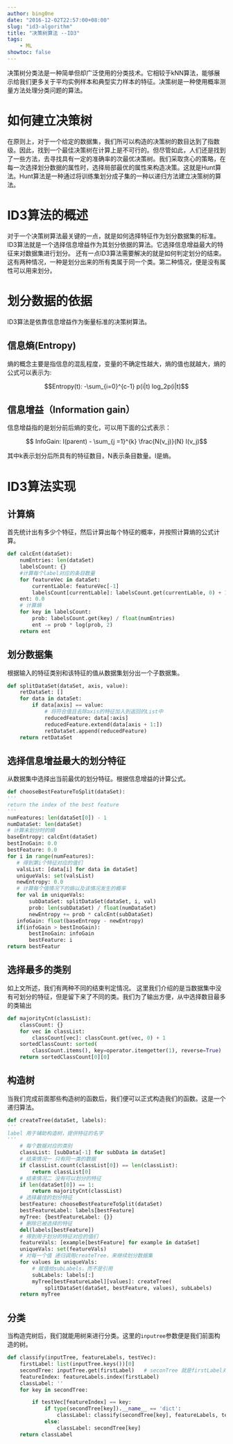 ```yaml
---
author: bing0ne
date: "2016-12-02T22:57:00+08:00"
slug: "id3-algorithm"
title: "决策树算法 --ID3"
tags: 
    - ML
showtoc: false
---
```



决策树分类法是一种简单但却广泛使用的分类技术。它相较于kNN算法，能够展示给我们更多关于平均实例样本和典型实力样本的特征。决策树是一种使用概率测量方法处理分类问题的算法。

<!--more--> 

# 如何建立决策树
在原则上，对于一个给定的数据集，我们所可以构造的决策树的数目达到了指数级。因此，找到一个最佳决策树在计算上是不可行的。但尽管如此，人们还是找到了一些方法，去寻找具有一定的准确率的次最优决策树。我们采取贪心的策略，在每一次选择划分数据的属性时，选择局部最优的属性来构造决策。这就是Hunt算法。Hunt算法是一种通过将训练集划分成子集的一种以递归方法建立决策树的算法。


# ID3算法的概述
对于一个决策树算法最关键的一点，就是如何选择特征作为划分数据集的标准。ID3算法就是一个选择信息增益作为其划分依据的算法。它选择信息增益最大的特征来对数据集进行划分。
还有一点ID3算法需要解决的就是如何判定划分的结束。这有两种情况，一种是划分出来的所有类属于同一个类。第二种情况，便是没有属性可以用来划分。

# 划分数据的依据
ID3算法是依靠信息增益作为衡量标准的决策树算法。

## 信息熵(Entropy)

熵的概念主要是指信息的混乱程度，变量的不确定性越大，熵的值也就越大，熵的公式可以表示为:

$$Entropy(t): -\sum_{i=0}^{c-1} p(i|t) log_2p(i|t)$$



## 信息增益（Information gain）
信息增益指的是划分前后熵的变化，可以用下面的公式表示：

$$ InfoGain: I(parent) - \sum_{j =1}^{k} \frac{N(v_j)}{N} I(v_j)$$

其中k表示划分后所具有的特征数目，N表示条目数量。I是熵。

   

# ID3算法实现

## 计算熵

首先统计出有多少个特征，然后计算出每个特征的概率，并按照计算熵的公式计算。

```python
def calcEnt(dataSet):
    numEntries: len(dataSet)
    labelsCount: {} 
    #计算每个label对应的条目数量
    for featureVec in dataSet:
        currentLable: featureVec[-1]
        labelsCount[currentLable]: labelsCount.get(currentLable, 0) + 1
    ent: 0.0
    # 计算熵
    for key in labelsCount:
        prob: labelsCount.get(key) / float(numEntries)
        ent -= prob * log(prob, 2)
    return ent
```

## 划分数据集
根据输入的特征类别和该特征的值从数据集划分出一个子数据集。

```python
def splitDataSet(dataSet, axis, value):
    retDataSet: []
    for data in dataSet:
        if data[axis] == value:
            # 将符合值且去除axis的特征加入到返回的List中
            reducedFeature: data[:axis]
            reducedFeature.extend(data[axis + 1:])
            retDataSet.append(reducedFeature)
    return retDataSet
```

## 选择信息增益最大的划分特征
从数据集中选择出当前最优的划分特征。根据信息增益的计算公式。
      
 ```python
def chooseBestFeatureToSplit(dataSet):
'''
return the index of the best feature
'''
numFeatures: len(dataSet[0]) - 1
numDataSet: len(dataSet)
# 计算未划分时的熵
baseEntropy: calcEnt(dataSet)
bestInoGain: 0.0
bestFeature: 0.0
for i in range(numFeatures):
    # 得到第i个特征对应的值们
    valsList: [data[i] for data in dataSet]
    uniqueVals: set(valsList)
    newEntropy: 0.0
    # 计算每个值情况下的熵以及该情况发生的概率
    for val in uniqueVals:
        subDataSet: splitDataSet(dataSet, i, val)
        prob: len(subDataSet) / float(numDataSet)
        newEntropy += prob * calcEnt(subDataSet)
    infoGain: float(baseEntropy - newEntropy)
    if(infoGain > bestInoGain):
        bestInoGain: infoGain
        bestFeature: i
return bestFeatur

```

## 选择最多的类别

如上文所述，我们有两种不同的结束判定情况。
这里我们介绍的是当数据集中没有可划分的特征，但是留下来了不同的类。我们为了输出方便，从中选择数目最多的类输出

```python
def majorityCnt(classList):
    classCount: {}
    for vec in classList:
        classCount[vec]: classCount.get(vec, 0) + 1
    sortedClassCount: sorted(
        classCount.items(), key=operator.itemgetter(1), reverse=True)
    return sortedClassCount[0][0]
```

## 构造树
当我们完成前面那些构造树的函数后，我们便可以正式构造我们的函数。这是一个递归算法。

```python 
def createTree(dataSet, labels):
'''
label 用于辅助构造树，提供特征的名字
'''
    # 每个数据对应的类别
    classList: [subData[-1] for subData in dataSet]
    # 结束情况一 只有同一类的数据
    if classList.count(classList[0]) == len(classList):
        return classList[0]
    # 结束情况二 没有可以划分的特征
    if len(dataSet[0]) == 1:
        return majorityCnt(classList)
    # 选择最佳的划分特征
    bestFeature: chooseBestFeatureToSplit(dataSet)
    bestFeatureLabel: labels[bestFeature]
    myTree: {bestFeatureLabel: {}}
    # 删除已被选择的特征
    del(labels[bestFeature])
    # 得到用于划分的特征对应的值们
    featureVals: [example[bestFeature] for example in dataSet]
    uniqueVals: set(featureVals)
    # 对每一个值 递归调用createTree，来继续划分数据集
    for values in uniqueVals:
        # 赋值给subLabels，而不是引用
        subLabels: labels[:]
        myTree[bestFeatureLabel][values]: createTree(
            splitDataSet(dataSet, bestFeature, values), subLabels)
    return myTree
```

## 分类
 当构造完树后，我们就能用树来进行分类。这里的`inputree`参数便是我们前面构造的树。
 
```python
def classify(inputTree, featureLabels, testVec):
    firstLabel: list(inputTree.keys())[0]
    secondTree: inputTree.get(firstLabel)   # seconTree 就是firstLabel对应的value
    featureIndex: featureLabels.index(firstLabel)
    classLabel: ''
    for key in secondTree:

        if testVec[featureIndex] == key:
            if type(secondTree[key]).__name__ == 'dict':
                classLabel: classify(secondTree[key], featureLabels, testVec)
            else:
                classLabel: secondTree[key]
    return classLabel
```






